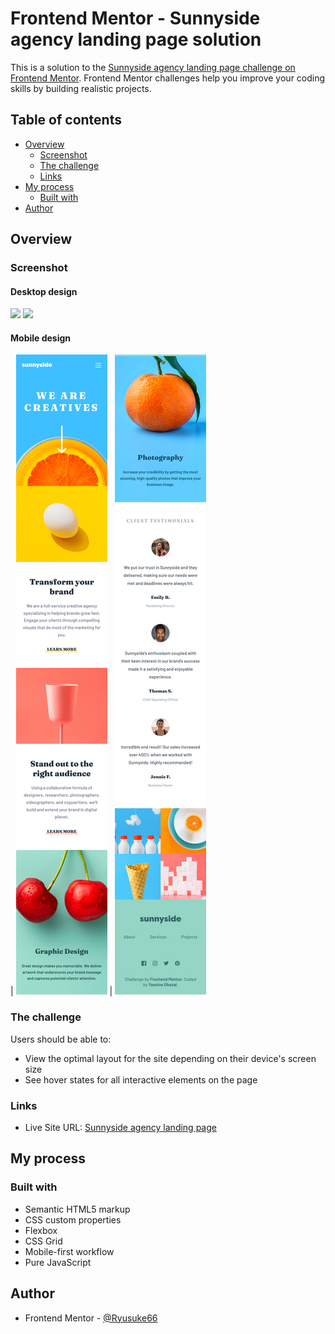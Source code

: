 # Frontend Mentor - Sunnyside agency landing page solution

This is a solution to the [Sunnyside agency landing page challenge on Frontend Mentor](https://www.frontendmentor.io/challenges/sunnyside-agency-landing-page-7yVs3B6ef). Frontend Mentor challenges help you improve your coding skills by building realistic projects.

## Table of contents

- [Overview](#overview)
  - [Screenshot](#screenshot)
  - [The challenge](#the-challenge)
  - [Links](#links)
- [My process](#my-process)
  - [Built with](#built-with)
- [Author](#author)

## Overview

### Screenshot

#### Desktop design

<p float="left">
  <img src="./screenshots/desktop-design-1" width="50%" />
  <img src="./screenshots/desktop-design-2" width="50%" />
</p>

#### Mobile design

| ![](./screenshots/mobile-design-1.png) | ![](./screenshots/mobile-design-2.png)

### The challenge

Users should be able to:

- View the optimal layout for the site depending on their device's screen size
- See hover states for all interactive elements on the page

### Links

- Live Site URL: [Sunnyside agency landing page](https://ryusuke66.github.io/sunnyside-agency-landing-page)

## My process

### Built with

- Semantic HTML5 markup
- CSS custom properties
- Flexbox
- CSS Grid
- Mobile-first workflow
- Pure JavaScript

## Author

- Frontend Mentor - [@Ryusuke66](https://www.frontendmentor.io/profile/Ryusuke66)
